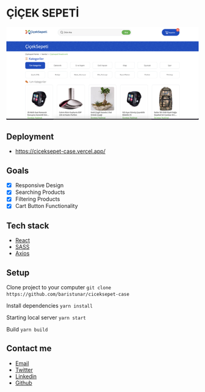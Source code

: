 # ÇİÇEK SEPETİ

<img src="./ciceksepeti-screen.png" />

## Deployment

* https://ciceksepet-case.vercel.app/

## Goals

- [x] Responsive Design
- [x] Searching Products
- [x] Filtering Products
- [x] Cart Button Functionality

## Tech stack

* [React](https://en.reactjs.org/)
* [SASS](https://sass-lang.com/)
* [Axios](https://axios-http.com/docs/intro)

## Setup

Clone project to your computer `git clone https://github.com/baristunar/ciceksepet-case` 

Install dependencies `yarn install`

Starting local server `yarn start`

Build `yarn build`


## Contact me

- <a href="mailto:tunarbaris7@gmail.com">Email</a>
- [Twitter](https://twitter.com/baristunar)
- [Linkedin](https://www.linkedin.com/in/baristunar/)
- [Github](https://github.com/baristunar)